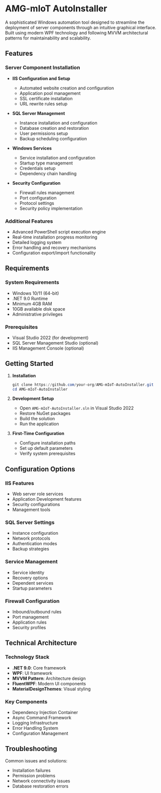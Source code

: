 # AMG-mIoT AutoInstaller

A sophisticated Windows automation tool designed to streamline the deployment of server components through an intuitive graphical interface. Built using modern WPF technology and following MVVM architectural patterns for maintainability and scalability.

## Features

### Server Component Installation

- **IIS Configuration and Setup**

  - Automated website creation and configuration
  - Application pool management
  - SSL certificate installation
  - URL rewrite rules setup

- **SQL Server Management**

  - Instance installation and configuration
  - Database creation and restoration
  - User permissions setup
  - Backup scheduling configuration

- **Windows Services**

  - Service installation and configuration
  - Startup type management
  - Credentials setup
  - Dependency chain handling

- **Security Configuration**
  - Firewall rules management
  - Port configuration
  - Protocol settings
  - Security policy implementation

### Additional Features

- Advanced PowerShell script execution engine
- Real-time installation progress monitoring
- Detailed logging system
- Error handling and recovery mechanisms
- Configuration export/import functionality

## Requirements

### System Requirements

- Windows 10/11 (64-bit)
- .NET 9.0 Runtime
- Minimum 4GB RAM
- 10GB available disk space
- Administrative privileges

### Prerequisites

- Visual Studio 2022 (for development)
- SQL Server Management Studio (optional)
- IIS Management Console (optional)

## Getting Started

1. **Installation**

   ```powershell
   git clone https://github.com/your-org/AMG-mIoT-AutoInstaller.git
   cd AMG-mIoT-AutoInstaller
   ```

2. **Development Setup**

   - Open `AMG-mIoT-AutoInstaller.sln` in Visual Studio 2022
   - Restore NuGet packages
   - Build the solution
   - Run the application

3. **First-Time Configuration**
   - Configure installation paths
   - Set up default parameters
   - Verify system prerequisites

## Configuration Options

### IIS Features

- Web server role services
- Application Development features
- Security configurations
- Management tools

### SQL Server Settings

- Instance configuration
- Network protocols
- Authentication modes
- Backup strategies

### Service Management

- Service identity
- Recovery options
- Dependent services
- Startup parameters

### Firewall Configuration

- Inbound/outbound rules
- Port management
- Application rules
- Security profiles

## Technical Architecture

### Technology Stack

- **.NET 9.0**: Core framework
- **WPF**: UI framework
- **MVVM Pattern**: Architecture design
- **FluentWPF**: Modern UI components
- **MaterialDesignThemes**: Visual styling

### Key Components

- Dependency Injection Container
- Async Command Framework
- Logging Infrastructure
- Error Handling System
- Configuration Management

## Troubleshooting

Common issues and solutions:

- Installation failures
- Permission problems
- Network connectivity issues
- Database restoration errors

